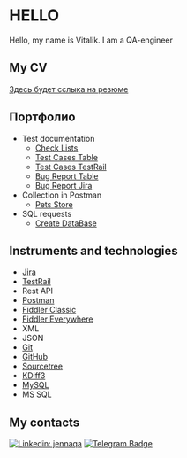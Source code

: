 # HELLO 

<div align="center">
  
</div>
Hello, my name is Vitalik. I am a QA-engineer

## My CV 

[Здесь будет сслыка на резюме](https://ссылочку_сюда)

## Портфолио 
- Test documentation
  -  [Check Lists](https://docs.google.com/spreadsheets/d/1CZJ-fPiFtve_C6b_J9VD5H_TnmqmW54MyVrHdpvDkHQ/edit?usp=sharing)
  -  [Test Cases Table](https://docs.google.com/spreadsheets/d/15sBSuRbVbdUaHVRHT4AxvojFs77eszENCQ251UQ8aAg/edit?usp=sharing)
  -  [Test Cases TestRail](https://vitalikt02.testrail.io/index.php?/suites/view/1&group_by=cases:section_id&group_order=asc&display_deleted_cases=0)
  -  [Bug Report Table](https://docs.google.com/spreadsheets/d/10QM1XQhwFyDmBLZdf4N-5aGjQOIjVWj6nJz-CWcysvE/edit?usp=sharing)
  -  [Bug Report Jira](https://titar2016.atlassian.net/jira/software/projects/SCRUM/boards/1/backlog?atlOrigin=eyJpIjoiNmM1NzgyZTRlM2ZmNGY3ODliYzAxYWNmYTdkY2U2MjIiLCJwIjoiaiJ9)
- Collection in Postman
  -  [Pets Store](https://blue-crater-809395.postman.co/workspace/7e45aba2-b6a3-4207-865e-04ad26b60415/collection/40043639-8502f6f2-44f7-47ae-a077-33163083e24d?action=share&source=copy-link&creator=40043639)
- SQL requests 
  -  [Create DataBase](https://docs.google.com/document/d/1Ax8VH8JDEKQoTheHUX6H9cFIxzF94YD56WrGi8qI8mY/edit?usp=sharing)
  

## Instruments and technologies
- [Jira](https://www.atlassian.com/software/jira)
- [TestRail](https://www.testrail.com/)
- Rest API
- [Postman](https://www.postman.com/)
- [Fiddler Classic](https://www.telerik.com/fiddler/fiddler-classic)
- [Fiddler Everywhere](https://www.telerik.com/fiddler/fiddler-everywhere)
- XML
- JSON
- [Git](https://git-scm.com/)
- [GitHub](https://github.com/)
- [Sourcetree](https://www.sourcetreeapp.com/)
- [KDiff3](https://kdiff3.sourceforge.net/)
- [MySQL](https://www.mysql.com/)
- MS SQL

## My contacts

[![Linkedin: jennaqa](https://img.shields.io/badge/-LinkedIn-0e76a8?style=flat-square&logo=Linkedin&logoColor=white)](https://linkedin.com/in/jennaqa)
[![Telegram Badge](https://img.shields.io/badge/-Telegram-0088cc?style=flat-square&logo=Telegram&logoColor=white)](https://t.me/hello2193)


